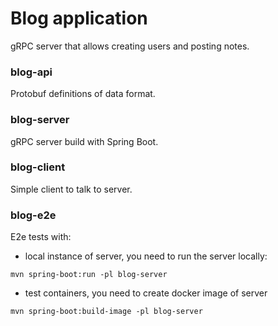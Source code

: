 # Blog application
gRPC server that allows creating users and posting notes.

### blog-api
Protobuf definitions of data format.

### blog-server
gRPC server build with Spring Boot.

### blog-client
Simple client to talk to server.

### blog-e2e
E2e tests with:
- local instance of server, you need to run the server locally:
```
mvn spring-boot:run -pl blog-server
```
- test containers, you need to create docker image of server
```
mvn spring-boot:build-image -pl blog-server
```
